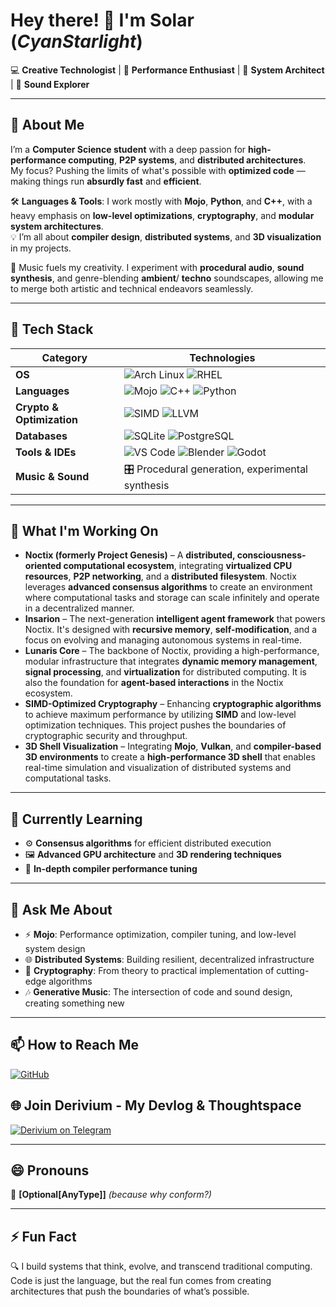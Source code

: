 # Hey there! 👋 I'm Solar (**_CyanStarlight_**)  

💻 **Creative Technologist** | 🎨 **Performance Enthusiast** | 🚀 **System Architect** | 🎵 **Sound Explorer**

---

## 🚀 About Me  
I’m a **Computer Science student** with a deep passion for **high-performance computing**, **P2P systems**, and **distributed architectures**.  
My focus? Pushing the limits of what's possible with **optimized code** — making things run **absurdly fast** and **efficient**.

🛠️ **Languages & Tools**: I work mostly with **Mojo**, **Python**, and **C++**, with a heavy emphasis on **low-level optimizations**, **cryptography**, and **modular system architectures**.  
💡 I’m all about **compiler design**, **distributed systems**, and **3D visualization** in my projects.

🎵 Music fuels my creativity. I experiment with **procedural audio**, **sound synthesis**, and genre-blending **ambient**/ **techno** soundscapes, allowing me to merge both artistic and technical endeavors seamlessly.

---

## 🔧 Tech Stack  

| **Category**       | **Technologies** |
|--------------------|-----------------|
| **OS**            | ![Arch Linux](https://img.shields.io/badge/Arch%20Linux-1793D1?style=for-the-badge&logo=arch-linux&logoColor=white) ![RHEL](https://img.shields.io/badge/RHEL-%23EE0000.svg?style=for-the-badge&logo=red-hat&logoColor=white) |
| **Languages**     | ![Mojo](https://img.shields.io/badge/Mojo-FFD700?style=for-the-badge) ![C++](https://img.shields.io/badge/C++-%2300599C.svg?style=for-the-badge&logo=c%2B%2B&logoColor=white) ![Python](https://img.shields.io/badge/Python-3670A0?style=for-the-badge&logo=python&logoColor=ffdd54) | 
| **Crypto & Optimization** | ![SIMD](https://img.shields.io/badge/SIMD-%23FF6F00.svg?style=for-the-badge) ![LLVM](https://img.shields.io/badge/LLVM-%23007ACC.svg?style=for-the-badge&logo=llvm&logoColor=white) |
| **Databases**     | ![SQLite](https://img.shields.io/badge/SQLite-%23003B57.svg?style=for-the-badge&logo=sqlite&logoColor=white) ![PostgreSQL](https://img.shields.io/badge/PostgreSQL-%23316192.svg?style=for-the-badge&logo=postgresql&logoColor=white) |
| **Tools & IDEs**  | ![VS Code](https://img.shields.io/badge/VS%20Code-%23007ACC.svg?style=for-the-badge&logo=visual-studio-code&logoColor=white) ![Blender](https://img.shields.io/badge/Blender-%23F5792A.svg?style=for-the-badge&logo=blender&logoColor=white) ![Godot](https://img.shields.io/badge/Godot-%23478CBF.svg?style=for-the-badge&logo=godot-engine&logoColor=white) |
| **Music & Sound** | 🎛 Procedural generation, experimental synthesis |

---

## 🔭 What I'm Working On  
- **Noctix (formerly Project Genesis)** – A **distributed, consciousness-oriented computational ecosystem**, integrating **virtualized CPU resources**, **P2P networking**, and a **distributed filesystem**. Noctix leverages **advanced consensus algorithms** to create an environment where computational tasks and storage can scale infinitely and operate in a decentralized manner.
- **Insarion** – The next-generation **intelligent agent framework** that powers Noctix. It's designed with **recursive memory**, **self-modification**, and a focus on evolving and managing autonomous systems in real-time.
- **Lunaris Core** – The backbone of Noctix, providing a high-performance, modular infrastructure that integrates **dynamic memory management**, **signal processing**, and **virtualization** for distributed computing. It is also the foundation for **agent-based interactions** in the Noctix ecosystem.
- **SIMD-Optimized Cryptography** – Enhancing **cryptographic algorithms** to achieve maximum performance by utilizing **SIMD** and low-level optimization techniques. This project pushes the boundaries of cryptographic security and throughput.
- **3D Shell Visualization** – Integrating **Mojo**, **Vulkan**, and **compiler-based 3D environments** to create a **high-performance 3D shell** that enables real-time simulation and visualization of distributed systems and computational tasks.


---

## 🌱 Currently Learning  
- ⚙️ **Consensus algorithms** for efficient distributed execution  
- 🖼️ **Advanced GPU architecture** and **3D rendering techniques**  
- 🔬 **In-depth compiler performance tuning**

---

## 💬 Ask Me About  
- ⚡ **Mojo**: Performance optimization, compiler tuning, and low-level system design  
- 🌐 **Distributed Systems**: Building resilient, decentralized infrastructure  
- 🔐 **Cryptography**: From theory to practical implementation of cutting-edge algorithms  
- 🎶 **Generative Music**: The intersection of code and sound design, creating something new

---

## 📫 How to Reach Me  
[![GitHub](https://img.shields.io/badge/GitHub-%2312100E.svg?style=for-the-badge&logo=github&logoColor=white)](https://github.com/CyanStarlight)

## 🌐 Join **Derivium** - My **Devlog** & **Thoughtspace**
[![**Derivium** on Telegram](https://img.shields.io/badge/Telegram-Join-blue?style=for-the-badge&logo=telegram)](https://t.me/cyanstarlight_blog)

---

## 😄 Pronouns  
🚀 **[Optional[AnyType]]** _(because why conform?)_  

---

## ⚡ Fun Fact  
🔍 I build systems that think, evolve, and transcend traditional computing. Code is just the language, but the real fun comes from creating architectures that push the boundaries of what’s possible.   

